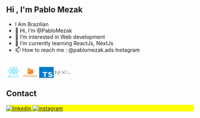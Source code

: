 ## Hi , I'm Pablo Mezak

-  I Am Brazilian
- 👋 Hi, I’m @PabloMezak
- 👀 I’m interested in Web development
- 🌱 I’m currently learning ReactJs, NextJs
- 📫 How to reach me : @pablomezak.ads Instagram

<!---
PabloMezak/PabloMezak is a ✨ special ✨ repository because its `README.md` (this file) appears on your GitHub profile.
You can click the Preview link to take a look at your changes.
--->
  <div style="display: inline_block"><br>
    <img align="center" alt="Pablo-Js" height="30" width="40" src="https://github.com/devicons/devicon/blob/master/icons/react/react-original-wordmark.svg">
    <img align="center" alt="Pablo-Js" height="30" width="40" src="https://github.com/devicons/devicon/blob/master/icons/firebase/firebase-plain-wordmark.svg">
 <img align="center" alt="Pablo-Js" height="30" width="40" src="https://github.com/devicons/devicon/blob/master/icons/typescript/typescript-original.svg">
 <img align="center" alt="Pablo-Js" height="30" width="40" src="https://github.com/devicons/devicon/blob/master/icons/nextjs/nextjs-original-wordmark.svg">

    
## Contact

<p align="left" style="background:yellow">
<a href="https://linkedin.com/in/" target="_blank">
  <img align="center" src="https://img.shields.io/badge/-pablomezak-05122A?style=flat&logo=linkedin" alt="linkedin"/>
</a>
<a href="https://www.instagram.com/pablomezak.ads" target="_blank">
 <img align="center" src="https://img.shields.io/badge/-pablomezak-05122A?style=flat&logo=instagram" alt="instagram"/>
</a>
</p>
